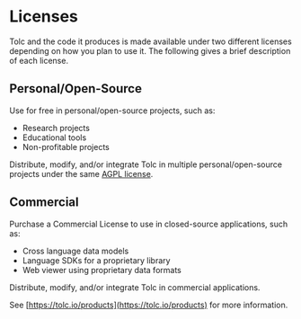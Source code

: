 # Licenses #

Tolc and the code it produces is made available under two different licenses depending on how you plan to use it. The following gives a brief description of each license.

## Personal/Open-Source ##

Use for free in personal/open-source projects, such as:

* Research projects
* Educational tools
* Non-profitable projects

Distribute, modify, and/or integrate Tolc in multiple personal/open-source projects under the same [AGPL license](https://opensource.org/licenses/AGPL-3.0).

## Commercial ##

Purchase a Commercial License to use in closed-source applications, such as:

* Cross language data models
* Language SDKs for a proprietary library
* Web viewer using proprietary data formats

Distribute, modify, and/or integrate Tolc in commercial applications.

See [https://tolc.io/products](https://tolc.io/products) for more information.
